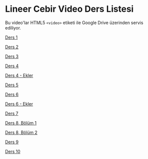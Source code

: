 # Lineer Cebir Video Ders Listesi

Bu video'lar HTML5 `<video>` etiketi ile Google Drive üzerinden servis
ediliyor. 

[Ders 1](lineer-cebir-ders-1-video.html)

[Ders 2](lineer-cebir-ders-2-video.html)

[Ders 3](lineer-cebir-ders-3-video.html)

[Ders 4](lineer-cebir-ders-4-video.html)

[Ders 4 - Ekler](lineer-cebir-ders-4-app-video.md)

[Ders 5](lineer-cebir-ders-5-video.html)

[Ders 6](lineer-cebir-ders-6-video.html)

[Ders 6 - Ekler](lineer-cebir-ders-6-app-video.html)

[Ders 7](lineer-cebir-ders-7-video.html)

[Ders 8, Bölüm 1](lineer-cebir-ders-8-1-video.md)

[Ders 8, Bölüm 2](lineer-cebir-ders-8-2-video.md)

[Ders 9](lineer-cebir-ders-9-video.html)

[Ders 10](lineer-cebir-ders-10-video.html)

